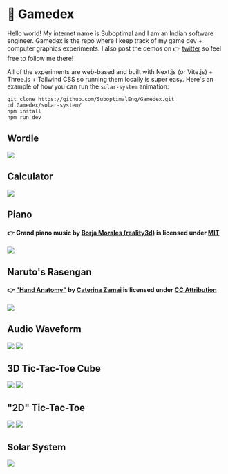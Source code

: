 # 👾 Gamedex

Hello world! My internet name is Suboptimal and I am an Indian software engineer. Gamedex is the repo where I keep track of my game dev + computer graphics experiments. I also post the demos on 👉 [twitter](https://www.twitter.com/SuboptimalEng) so feel free to follow me there!

All of the experiments are web-based and built with Next.js (or Vite.js) + Three.js + Tailwind CSS so running them locally is super easy. Here's an example of how you can run the `solar-system` animation:

```
git clone https://github.com/SuboptimalEng/Gamedex.git
cd Gamedex/solar-system/
npm install
npm run dev
```

## Wordle

<img src="/_demos/wordle.png">

## Calculator

<img src="/_demos/calculator.png">

## Piano

#### 👉 Grand piano music by [Borja Morales (reality3d)](https://github.com/reality3d/3d-piano-player) is licensed under [MIT](https://github.com/reality3d/3d-piano-player/blob/master/LICENSE)

<img src="/_demos/piano.png">

## Naruto's Rasengan

#### 👉 ["Hand Anatomy"](https://sketchfab.com/3d-models/hand-anatomy-ada8498be9754e9f90b2eecc1b4ef8c5) by [Caterina Zamai](https://www.artstation.com/zaccate) is licensed under [CC Attribution](https://creativecommons.org/licenses/by/4.0/)

<img src="/_demos/naruto-rasengan.png">

## Audio Waveform

<img src="/_demos/audio-waveform-1.png">
<img src="/_demos/audio-waveform-2.png">

## 3D Tic-Tac-Toe Cube

<img src="/_demos/tic-tac-toe-3d-1.png">
<img src="/_demos/tic-tac-toe-3d-2.png">

## "2D" Tic-Tac-Toe

<img src="/_demos/tic-tac-toe-1.png">
<img src="/_demos/tic-tac-toe-2.png">

## Solar System

<img src="/_demos/solar-system.png">
